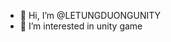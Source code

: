 - 👋 Hi, I’m @LETUNGDUONGUNITY
- 👀 I’m interested in unity game


<!---
LETUNGDUONGUNITY/LETUNGDUONGUNITY is a ✨ special ✨ repository because its `README.md` (this file) appears on your GitHub profile.
You can click the Preview link to take a look at your changes.
--->
